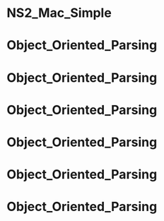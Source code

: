 # NS2_Mac_Simple
# Object_Oriented_Parsing
# Object_Oriented_Parsing
# Object_Oriented_Parsing
# Object_Oriented_Parsing
# Object_Oriented_Parsing
# Object_Oriented_Parsing
